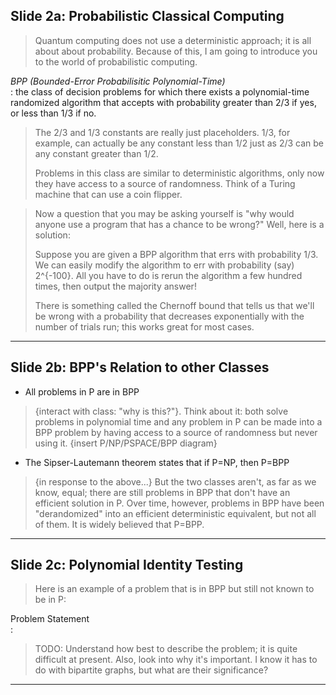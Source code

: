 ## Slide 2a: Probabilistic Classical Computing

> Quantum computing does not use a deterministic approach; it is all about about probability.
> Because of this, I am going to introduce you to the world of probabilistic computing.

*BPP (Bounded-Error Probabilisitic Polynomial-Time)*    
: the class of decision problems for which there exists a polynomial-time randomized algorithm
that accepts with probability greater than 2/3 if yes, or less than 1/3 if no.

> The 2/3 and 1/3 constants are really just placeholders. 1/3, for example, can actually be
> any constant less than 1/2 just as 2/3 can be any constant greater than 1/2.
> 
> Problems in this class are similar to deterministic algorithms, only now they have access to
> a source of randomness. Think of a Turing machine that can use a coin flipper.

> Now a question that you may be asking yourself is "why would anyone use a program that has a
> chance to be wrong?" Well, here is a solution:
>
> Suppose you are given a BPP algorithm that errs with probability 1/3. We can easily modify the
> algorithm to err with probability (say) 2^{-100}. All you have to do is rerun the algorithm a
> few hundred times, then output the majority answer!
>
> There is something called the Chernoff bound that tells us that we'll be wrong with a
> probability that decreases exponentially with the number of trials run; this works great for
> most cases.

---
## Slide 2b: BPP's Relation to other Classes

- All problems in P are in BPP

> {interact with class: "why is this?"}. Think about it:
> both solve problems in polynomial time and any problem in P can be made into a BPP problem by
> having access to a source of randomness but never using it.
> {insert P/NP/PSPACE/BPP diagram}

- The Sipser-Lautemann theorem states that if P=NP, then P=BPP

> {in response to the above...}
> But the two classes aren't, as far as we know, equal; there are still problems in BPP that
> don't have an efficient solution in P. Over time, however, problems in BPP have been
> "derandomized" into an efficient deterministic equivalent, but not all of them. It is widely
> believed that P=BPP.

---
## Slide 2c: Polynomial Identity Testing

> Here is an example of a problem that is in BPP but still not known to be in P:

Problem Statement   
: 

> TODO: Understand how best to describe the problem; it is quite difficult at present. Also,
> look into why it's important. I know it has to do with bipartite graphs, but what are their
> significance?
---
